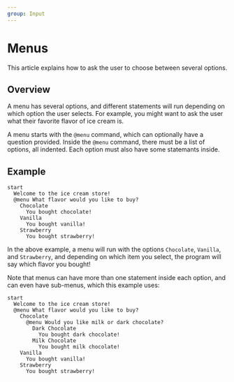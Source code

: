 ```yaml
---
group: Input
---
```


# Menus
This article explains how to ask the user to choose between several options.

## Overview
A menu has several options, and different statements will run depending on which option the user selects. For example, you might want to ask the user what their favorite flavor of ice cream is.

A menu starts with the `@menu` command, which can optionally have a question provided. Inside the `@menu` command, there must be a list of options, all indented. Each option must also have some statemants inside.

## Example
``` storymatic
start
  Welcome to the ice cream store!
  @menu What flavor would you like to buy?
    Chocolate
      You bought chocolate!
    Vanilla
      You bought vanilla!
    Strawberry
      You bought strawberry!
```

In the above example, a menu will run with the options `Chocolate`, `Vanilla`, and `Strawberry`, and depending on which item you select, the program will say which flavor you bought!

Note that menus can have more than one statement inside each option, and can even have sub-menus, which this example uses:
``` storymatic
start
  Welcome to the ice cream store!
  @menu What flavor would you like to buy?
    Chocolate
      @menu Would you like milk or dark chocolate?
        Dark Chocolate
          You bought dark chocolate!
        Milk Chocolate
          You bought milk chocolate!
    Vanilla
      You bought vanilla!
    Strawberry
      You bought strawberry!
```
